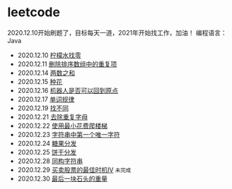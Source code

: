 # leetcode
2020.12.10开始刷题了，目标每天一道，2021年开始找工作，加油！
编程语言：Java
- 2020.12.10 [柠檬水找零](https://github.com/winslis2/leetcode/blob/main/com/lis2/leetcode/LemonadeChange.java)
- 2020.12.11 [删除排序数组中的重复项](https://github.com/winslis2/leetcode/blob/main/com/lis2/leetcode/RemoveDuplicates.java)
- 2020.12.14 [两数之和](https://github.com/winslis2/leetcode/blob/main/com/lis2/leetcode/TwoSum.java)
- 2020.12.15 [种花](https://github.com/winslis2/leetcode/blob/main/com/lis2/leetcode/Flower.java)
- 2020.12.16 [机器人是否可以回到原点](https://github.com/winslis2/leetcode/blob/main/com/lis2/leetcode/JudgeCircle.java)
- 2020.12.17 [单词规律](https://github.com/winslis2/leetcode/blob/main/com/lis2/leetcode/WordPattern.java)
- 2020.12.19 [找不同](https://github.com/winslis2/leetcode/blob/main/com/lis2/leetcode/FindTheDifference.java)
- 2020.12.21 [去除重复字母](https://github.com/winslis2/leetcode/blob/main/com/lis2/leetcode/RemoveDuplicateLetters.java)
- 2020.12.22 [使用最小花费爬楼梯](https://github.com/winslis2/leetcode/blob/main/com/lis2/leetcode/MinCostClimbingStairs.java)
- 2020.12.23 [字符串中第一个唯一字符](https://github.com/winslis2/leetcode/blob/main/com/lis2/leetcode/FristUniqChar.java)
- 2020.12.24 [糖果分发](https://github.com/winslis2/leetcode/blob/main/com/lis2/leetcode/Candy.java)
- 2020.12.25 [饼干分发](https://github.com/winslis2/leetcode/blob/main/com/lis2/leetcode/AssignCookies.java)
- 2020.12.28 [同构字符串](https://github.com/winslis2/leetcode/blob/main/com/lis2/leetcode/IsIsomorphic.java)
- 2020.12.29 [买卖股票的最佳时机IV](https://github.com/winslis2/leetcode/blob/main/com/lis2/leetcode/MixProfit.java) ```未完成```
- 2020.12.30 [最后一块石头的重量](https://github.com/winslis2/leetcode/blob/main/com/lis2/leetcode/LastStoneWeigh.java) 
